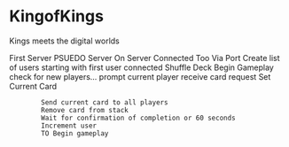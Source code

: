 KingofKings
===========

Kings meets the digital worlds

First Server PSUEDO
Server On
    Server Connected Too Via Port
        Create list of users starting with first user connected
        Shuffle Deck
        Begin Gameplay
            check for new players...
            prompt current player
            receive card request
            Set Current Card
            
            Send current card to all players
            Remove card from stack
            Wait for confirmation of completion or 60 seconds
            Increment user
            TO Begin gameplay